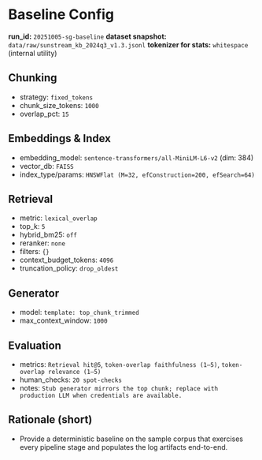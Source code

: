 # Baseline Config

**run_id:** `20251005-sg-baseline`
**dataset snapshot:** `data/raw/sunstream_kb_2024q3_v1.3.jsonl`
**tokenizer for stats:** `whitespace` (internal utility)

## Chunking
- strategy: `fixed_tokens`
- chunk_size_tokens: `1000`
- overlap_pct: `15`

## Embeddings & Index
- embedding_model: `sentence-transformers/all-MiniLM-L6-v2` (dim: 384)
- vector_db: `FAISS`
- index_type/params: `HNSWFlat (M=32, efConstruction=200, efSearch=64)`

## Retrieval
- metric: `lexical_overlap`
- top_k: `5`
- hybrid_bm25: `off`
- reranker: `none`
- filters: `{}`
- context_budget_tokens: `4096`
- truncation_policy: `drop_oldest`

## Generator
- model: `template: top_chunk_trimmed`
- max_context_window: `1000`

## Evaluation
- metrics: `Retrieval hit@5`, `token-overlap faithfulness (1–5)`, `token-overlap relevance (1–5)`
- human_checks: `20 spot-checks`
- notes: `Stub generator mirrors the top chunk; replace with production LLM when credentials are available.`

## Rationale (short)
- Provide a deterministic baseline on the sample corpus that exercises every pipeline stage and populates the log artifacts end-to-end.
